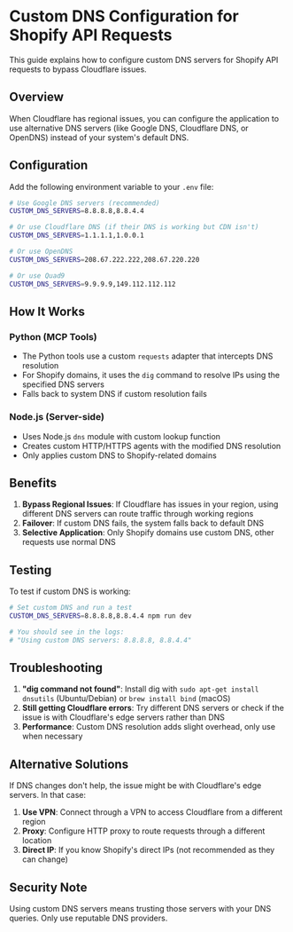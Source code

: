 # Custom DNS Configuration for Shopify API Requests

This guide explains how to configure custom DNS servers for Shopify API requests to bypass Cloudflare issues.

## Overview

When Cloudflare has regional issues, you can configure the application to use alternative DNS servers (like Google DNS, Cloudflare DNS, or OpenDNS) instead of your system's default DNS.

## Configuration

Add the following environment variable to your `.env` file:

```bash
# Use Google DNS servers (recommended)
CUSTOM_DNS_SERVERS=8.8.8.8,8.8.4.4

# Or use Cloudflare DNS (if their DNS is working but CDN isn't)
CUSTOM_DNS_SERVERS=1.1.1.1,1.0.0.1

# Or use OpenDNS
CUSTOM_DNS_SERVERS=208.67.222.222,208.67.220.220

# Or use Quad9
CUSTOM_DNS_SERVERS=9.9.9.9,149.112.112.112
```

## How It Works

### Python (MCP Tools)
- The Python tools use a custom `requests` adapter that intercepts DNS resolution
- For Shopify domains, it uses the `dig` command to resolve IPs using the specified DNS servers
- Falls back to system DNS if custom resolution fails

### Node.js (Server-side)
- Uses Node.js `dns` module with custom lookup function
- Creates custom HTTP/HTTPS agents with the modified DNS resolution
- Only applies custom DNS to Shopify-related domains

## Benefits

1. **Bypass Regional Issues**: If Cloudflare has issues in your region, using different DNS servers can route traffic through working regions
2. **Failover**: If custom DNS fails, the system falls back to default DNS
3. **Selective Application**: Only Shopify domains use custom DNS, other requests use normal DNS

## Testing

To test if custom DNS is working:

```bash
# Set custom DNS and run a test
CUSTOM_DNS_SERVERS=8.8.8.8,8.8.4.4 npm run dev

# You should see in the logs:
# "Using custom DNS servers: 8.8.8.8, 8.8.4.4"
```

## Troubleshooting

1. **"dig command not found"**: Install dig with `sudo apt-get install dnsutils` (Ubuntu/Debian) or `brew install bind` (macOS)
2. **Still getting Cloudflare errors**: Try different DNS servers or check if the issue is with Cloudflare's edge servers rather than DNS
3. **Performance**: Custom DNS resolution adds slight overhead, only use when necessary

## Alternative Solutions

If DNS changes don't help, the issue might be with Cloudflare's edge servers. In that case:

1. **Use VPN**: Connect through a VPN to access Cloudflare from a different region
2. **Proxy**: Configure HTTP proxy to route requests through a different location
3. **Direct IP**: If you know Shopify's direct IPs (not recommended as they can change)

## Security Note

Using custom DNS servers means trusting those servers with your DNS queries. Only use reputable DNS providers.